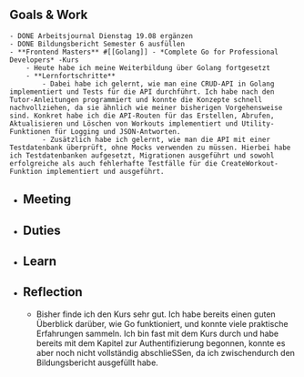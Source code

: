 ## Goals & Work
	- DONE Arbeitsjournal Dienstag 19.08 ergänzen
	- DONE Bildungsbericht Semester 6 ausfüllen
	- **Frontend Masters** #[[Golang]] - *Complete Go for Professional Developers* -Kurs
		- Heute habe ich meine Weiterbildung über Golang fortgesetzt
		- **Lernfortschritte**
			- Dabei habe ich gelernt, wie man eine CRUD-API in Golang implementiert und Tests für die API durchführt. Ich habe nach den Tutor-Anleitungen programmiert und konnte die Konzepte schnell nachvollziehen, da sie ähnlich wie meiner bisherigen Vorgehensweise sind. Konkret habe ich die API-Routen für das Erstellen, Abrufen, Aktualisieren und Löschen von Workouts implementiert und Utility-Funktionen für Logging und JSON-Antworten.
			- Zusätzlich habe ich gelernt, wie man die API mit einer Testdatenbank überprüft, ohne Mocks verwenden zu müssen. Hierbei habe ich Testdatenbanken aufgesetzt, Migrationen ausgeführt und sowohl erfolgreiche als auch fehlerhafte Testfälle für die CreateWorkout-Funktion implementiert und ausgeführt.
- ## Meeting
- ## Duties
- ## Learn
- ## Reflection
	- Bisher finde ich den Kurs sehr gut. Ich habe bereits einen guten Überblick darüber, wie Go funktioniert, und konnte viele praktische Erfahrungen sammeln. Ich bin fast mit dem Kurs durch und habe bereits mit dem Kapitel zur Authentifizierung begonnen, konnte es aber noch nicht vollständig abschlieSSen, da ich zwischendurch den Bildungsbericht ausgefüllt habe.